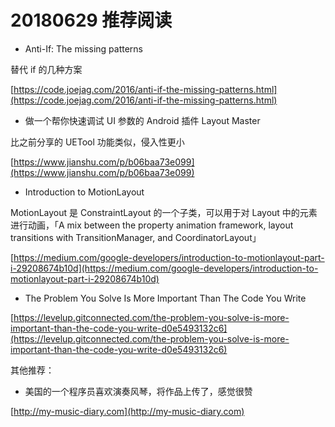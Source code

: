 # 20180629 推荐阅读

* Anti-If: The missing patterns

替代 if 的几种方案

[https://code.joejag.com/2016/anti-if-the-missing-patterns.html](https://code.joejag.com/2016/anti-if-the-missing-patterns.html)

* 做一个帮你快速调试 UI 参数的 Android 插件 Layout Master

比之前分享的 UETool 功能类似，侵入性更小

[https://www.jianshu.com/p/b06baa73e099](https://www.jianshu.com/p/b06baa73e099)

* Introduction to MotionLayout

MotionLayout 是 ConstraintLayout 的一个子类，可以用于对 Layout 中的元素进行动画，「A mix between the property animation framework, layout transitions with TransitionManager, and CoordinatorLayout」

[https://medium.com/google-developers/introduction-to-motionlayout-part-i-29208674b10d](https://medium.com/google-developers/introduction-to-motionlayout-part-i-29208674b10d)

* The Problem You Solve Is More Important Than The Code You Write

[https://levelup.gitconnected.com/the-problem-you-solve-is-more-important-than-the-code-you-write-d0e5493132c6](https://levelup.gitconnected.com/the-problem-you-solve-is-more-important-than-the-code-you-write-d0e5493132c6)

其他推荐：

* 美国的一个程序员喜欢演奏风琴，将作品上传了，感觉很赞

[http://my-music-diary.com](http://my-music-diary.com)